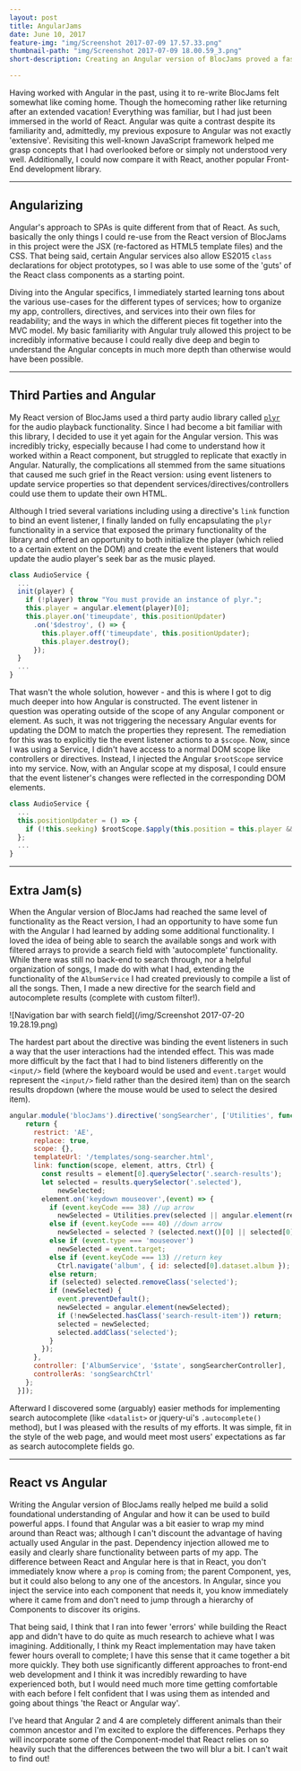 ```yaml
---
layout: post
title: AngularJams
date: June 10, 2017
feature-img: "img/Screenshot 2017-07-09 17.57.33.png"
thumbnail-path: "img/Screenshot 2017-07-09 18.00.59_3.png"
short-description: Creating an Angular version of BlocJams proved a fascinating paradigm contrast to the native JavaScript and React versions.

---
```


Having worked with Angular in the past, using it to re-write BlocJams felt somewhat like coming home. Though the homecoming rather like returning after an extended vacation! Everything was familiar, but I had just been immersed in the world of React. Angular was quite a contrast despite its familiarity and, admittedly, my previous exposure to Angular was not exactly 'extensive'. Revisiting this well-known JavaScript framework helped me grasp concepts that I had overlooked before or simply not understood very well. Additionally, I could now compare it with React, another popular Front-End development library.

---

## Angularizing

Angular's approach to SPAs is quite different from that of React. As such, basically the only things I could re-use from the React version of BlocJams in this project were the JSX (re-factored as HTML5 template files) and the CSS. That being said, certain Angular services also allow ES2015 `class` declarations for object prototypes, so I was able to use some of the 'guts' of the React class components as a starting point.

Diving into the Angular specifics, I immediately started learning tons about the various use-cases for the different types of services; how to organize my app, controllers, directives, and services into their own files for readability; and the ways in which the different pieces fit together into the MVC model. My basic familiarity with Angular truly allowed this project to be incredibly informative because I could really dive deep and begin to understand the Angular concepts in much more depth than otherwise would have been possible.

---

## Third Parties and Angular

My React version of BlocJams used a third party audio library called [`plyr`](https://github.com/hadley/plyr) for the audio playback functionality. Since I had become a bit familiar with this library, I decided to use it yet again for the Angular version. This was incredibly tricky, especially because I had come to understand how it worked within a React component, but struggled to replicate that exactly in Angular. Naturally, the complications all stemmed from the same situations that caused me such grief in the React version: using event listeners to update service properties so that dependent services/directives/controllers could use them to update their own HTML.

Although I tried several variations including using a directive's `link` function to bind an event listener, I finally landed on fully encapsulating the `plyr` functionality in a service that exposed the primary functionality of the library and offered an opportunity to both initialize the player (which relied to a certain extent on the DOM) and create the event listeners that would update the audio player's seek bar as the music played.

```javascript
class AudioService {
  ...
  init(player) {
    if (!player) throw "You must provide an instance of plyr.";
    this.player = angular.element(player)[0];
    this.player.on('timeupdate', this.positionUpdater)
      .on('$destroy', () => {
        this.player.off('timeupdate', this.positionUpdater);
        this.player.destroy();
      });
  }
  ...
}
```

That wasn't the whole solution, however - and this is where I got to dig much deeper into how Angular is constructed. The event listener in question was operating outside of the scope of any Angular component or element. As such, it was not triggering the necessary Angular events for updating the DOM to match the properties they represent. The remediation for this was to explicitly tie the event listener actions to a `$scope`. Now, since I was using a Service, I didn't have access to a normal DOM scope like controllers or directives. Instead, I injected the Angular `$rootScope` service into my service. Now, with an Angular scope at my disposal, I could ensure that the event listener's changes were reflected in the corresponding DOM elements.

```javascript
class AudioService {
  ...
  this.positionUpdater = () => {
    if (!this.seeking) $rootScope.$apply(this.position = this.player && (this.player.getCurrentTime() || 0));
  };
  ...
}
```
---

## Extra Jam(s)

When the Angular version of BlocJams had reached the same level of functionality as the React version, I had an opportunity to have some fun with the Angular I had learned by adding some additional functionality. I loved the idea of being able to search the available songs and work with filtered arrays to provide a search field with 'autocomplete' functionality. While there was still no back-end to search through, nor a helpful organization of songs, I made do with what I had, extending the functionality of the `AlbumService` I had created previously to compile a list of all the songs. Then, I made a new directive for the search field and autocomplete results (complete with custom filter!).

![Navigation bar with search field](/img/Screenshot 2017-07-20 19.28.19.png)

The hardest part about the directive was binding the event listeners in such a way that the user interactions had the intended effect. This was made more difficult by the fact that I had to bind listeners differently on the `<input/>` field (where the keyboard would be used and `event.target` would represent the `<input/>` field rather than the desired item) than on the search results dropdown (where the mouse would be used to select the desired item).

```javascript
angular.module('blocJams').directive('songSearcher', ['Utilities', function(Utilities) {
    return {
      restrict: 'AE',
      replace: true,
      scope: {},
      templateUrl: '/templates/song-searcher.html',
      link: function(scope, element, attrs, Ctrl) {
        const results = element[0].querySelector('.search-results');
        let selected = results.querySelector('.selected'),
            newSelected;
        element.on('keydown mouseover',(event) => {
          if (event.keyCode === 38) //up arrow
            newSelected = Utilities.prev(selected || angular.element(results.children[0]));
          else if (event.keyCode === 40) //down arrow
            newSelected = selected ? (selected.next()[0] || selected[0]) : results.children[0];
          else if (event.type === 'mouseover')
            newSelected = event.target;
          else if (event.keyCode === 13) //return key
            Ctrl.navigate('album', { id: selected[0].dataset.album });
          else return;
          if (selected) selected.removeClass('selected');
          if (newSelected) {
            event.preventDefault();
            newSelected = angular.element(newSelected);
            if (!newSelected.hasClass('search-result-item')) return;
            selected = newSelected;
            selected.addClass('selected');
          }
        });
      },
      controller: ['AlbumService', '$state', songSearcherController],
      controllerAs: 'songSearchCtrl'
    };
  }]);
```

Afterward I discovered some (arguably) easier methods for implementing search autocomplete (like `<datalist>` or jquery-ui's `.autocomplete()` method), but I was pleased with the results of my efforts. It was simple, fit in the style of the web page, and would meet most users' expectations as far as search autocomplete fields go.

---

## React vs Angular

Writing the Angular version of BlocJams really helped me build a solid foundational understanding of Angular and how it can be used to build powerful apps. I found that Angular was a bit easier to wrap my mind around than React was; although I can't discount the advantage of having actually used Angular in the past. Dependency injection allowed me to easily and clearly share functionality between parts of my app. The difference between React and Angular here is that in React, you don't immediately know where a `prop` is coming from; the parent Component, yes, but it could also belong to any one of the ancestors. In Angular, since you inject the service into each component that needs it, you know immediately where it came from and don't need to jump through a hierarchy of Components to discover its origins.

That being said, I think that I ran into fewer 'errors' while building the React app and didn't have to do quite as much research to achieve what I was imagining. Additionally, I think my React implementation may have taken fewer hours overall to complete; I have this sense that it came together a bit more quickly. They both use significantly different approaches to front-end web development and I think it was incredibly rewarding to have experienced both, but I would need much more time getting comfortable with each before I felt confident that I was using them as intended and going about things 'the React or Angular way'.

I've heard that Angular 2 and 4 are completely different animals than their common ancestor and I'm excited to explore the differences. Perhaps they will incorporate some of the Component-model that React relies on so heavily such that the differences between the two will blur a bit. I can't wait to find out!
